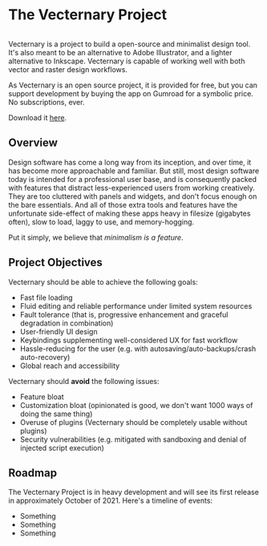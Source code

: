 # The Vecternary Project

<image here>

Vecternary is a project to build a open-source and minimalist design tool. It's also meant to be an alternative to Adobe Illustrator, and a lighter alternative to Inkscape. Vecternary is capable of working well with both vector and raster design workflows.

As Vecternary is an open source project, it is provided for free, but you can support development by buying the app on Gumroad for a symbolic price. No subscriptions, ever.

Download it [here](#).

## Overview

Design software has come a long way from its inception, and over time, it has become more approachable and familiar. But still, most design software today is intended for a professional user base, and is consequently packed with features that distract less-experienced users from working creatively. They are too cluttered with panels and widgets, and don't focus enough on the bare essentials. And all of those extra tools and features have the unfortunate side-effect of making these apps heavy in filesize (gigabytes often), slow to load, laggy to use, and memory-hogging.

Put it simply, we believe that *minimalism is a feature*.

## Project Objectives

Vecternary should be able to achieve the following goals:

- Fast file loading
- Fluid editing and reliable performance under limited system resources
- Fault tolerance (that is, progressive enhancement and graceful degradation in combination)
- User-friendly UI design
- Keybindings supplementing well-considered UX for fast workflow
- Hassle-reducing for the user (e.g. with autosaving/auto-backups/crash auto-recovery)
- Global reach and accessibility

Vecternary should **avoid** the following issues:

- Feature bloat
- Customization bloat (opinionated is good, we don't want 1000 ways of doing the same thing)
- Overuse of plugins (Vecternary should be completely usable without plugins)
- Security vulnerabilities (e.g. mitigated with sandboxing and denial of injected script execution)

## Roadmap

The Vecternary Project is in heavy development and will see its first release in approximately October of 2021. Here's a timeline of events:

* Something
* Something
* Something
